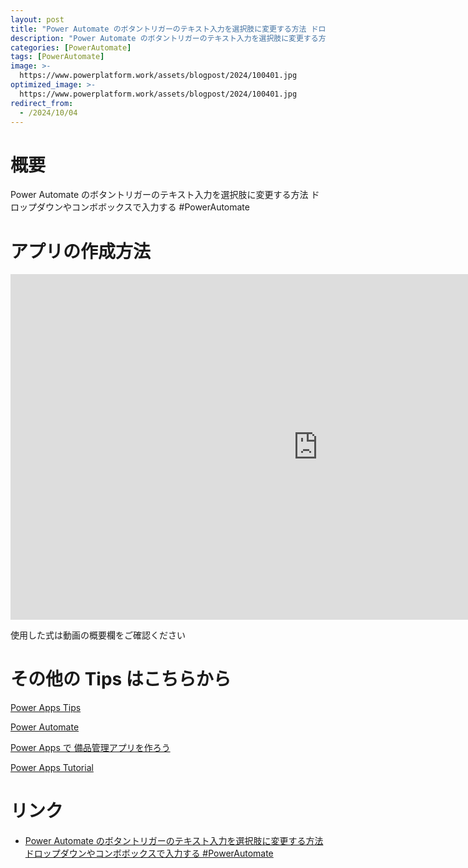 ```yaml
---
layout: post
title: "Power Automate のボタントリガーのテキスト入力を選択肢に変更する方法 ドロップダウンやコンボボックスで入力する #PowerAutomate"
description: "Power Automate のボタントリガーのテキスト入力を選択肢に変更する方法 ドロップダウンやコンボボックスで入力する #PowerAutomateを動画で分かりやすく解説"
categories: [PowerAutomate]
tags: [PowerAutomate]
image: >-
  https://www.powerplatform.work/assets/blogpost/2024/100401.jpg
optimized_image: >-
  https://www.powerplatform.work/assets/blogpost/2024/100401.jpg
redirect_from:
  - /2024/10/04
---
```



#  概要

Power Automate のボタントリガーのテキスト入力を選択肢に変更する方法 ドロップダウンやコンボボックスで入力する #PowerAutomate


# アプリの作成方法

<iframe width="983" height="553" src="https://www.youtube.com/embed/VWzINXkUgtA" title="YouTube video player" frameborder="0" allow="accelerometer; autoplay; clipboard-write; encrypted-media; gyroscope; picture-in-picture" allowfullscreen></iframe>


使用した式は動画の概要欄をご確認ください


# その他の Tips はこちらから

[Power Apps Tips](https://www.youtube.com/watch?v=VrAQf3JQ7yM&list=PLVhFi1fb3DqakSLVMn22DDcySXh9jtzi- )


[Power Automate](https://www.youtube.com/watch?v=-YnJYT0ASEM&list=PLVhFi1fb3Dqbzic6GieqnLFgD3aTj-eHA)


[Power Apps で 備品管理アプリを作ろう](https://www.youtube.com/playlist?list=PLVhFi1fb3DqZM3HKb8Hea6XEL96990Fyn)


[Power Apps Tutorial](https://www.youtube.com/playlist?list=PLVhFi1fb3DqalxpL974VvAJvV4iWoSbe_)


# リンク


- [Power Automate のボタントリガーのテキスト入力を選択肢に変更する方法 ドロップダウンやコンボボックスで入力する #PowerAutomate](https://www.youtube.com/watch?v=VWzINXkUgtA)

